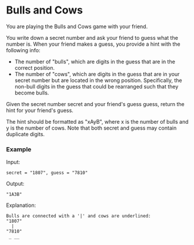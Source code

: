 # Bulls and Cows

You are playing the Bulls and Cows game with your friend.

You write down a secret number and ask your friend to guess 
what the number is. When your friend makes a guess, you provide a hint with the following info:

- The number of "bulls", which are digits in the guess that are in the correct position.
- The number of "cows", which are digits in the guess that are in your secret number but 
are located in the wrong position. Specifically, the non-bull digits in the guess that 
could be rearranged such that they become bulls.

Given the secret number secret and your friend's guess guess, return the hint for your 
friend's guess.

The hint should be formatted as "xAyB", where x is the number of bulls and y is the number 
of cows. Note that both secret and guess may contain duplicate digits.

### Example

Input: 

    secret = "1807", guess = "7810"

Output: 

    "1A3B"
Explanation: 

    Bulls are connected with a '|' and cows are underlined:
    "1807"
      |
    "7810"
     _ __
